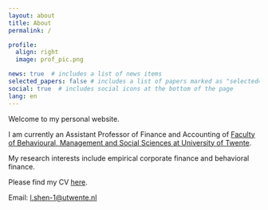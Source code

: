 ```yaml
---
layout: about
title: About
permalink: /

profile:
  align: right
  image: prof_pic.png

news: true  # includes a list of news items
selected_papers: false # includes a list of papers marked as "selected={true}"
social: true  # includes social icons at the bottom of the page
lang: en
---
```


Welcome to my personal website.

I am currently an Assistant Professor of Finance and Accounting of [Faculty of Behavioural, Management and Social Sciences at University of Twente](https://people.utwente.nl/l.shen-1). 

My research interests include empirical corporate finance and behavioral finance.

Please find my CV [here](https://lingboshen.github.io/assets/pdf/CV_LingboShen.pdf).

Email: [l.shen-1@utwente.nl](mailto:l.shen-1@utwente.nl)

